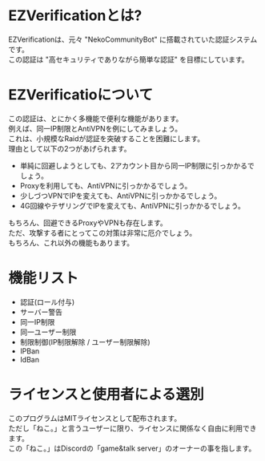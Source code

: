 # EZVerificationとは?
EZVerificationは、元々 "NekoCommunityBot" に搭載されていた認証システムです。<br>
この認証は "高セキュリティでありながら簡単な認証" を目標にしています。

# EZVerificatioについて
この認証は、とにかく多機能で便利な機能があります。<br>
例えば、同一IP制限とAntiVPNを例にしてみましょう。<br>
これは、小規模なRaidが認証を突破することを困難にします。<br>
理由として以下の2つがあげられます。

- 単純に回避しようとしても、2アカウント目から同一IP制限に引っかかるでしょう。
- Proxyを利用しても、AntiVPNに引っかかるでしょう。
- 少しづつVPNでIPを変えても、AntiVPNに引っかかるでしょう。
- 4G回線やテザリングでIPを変えても、AntiVPNに引っかかるでしょう。

もちろん、回避できるProxyやVPNも存在します。<br>
ただ、攻撃する者にとってこの対策は非常に厄介でしょう。<br>
もちろん、これ以外の機能もあります。

# 機能リスト
- 認証(ロール付与)
- サーバー警告
- 同一IP制限
- 同一ユーザー制限
- 制限制御(IP制限解除 / ユーザー制限解除)
- IPBan
- IdBan

# ライセンスと使用者による選別
このプログラムはMITライセンスとして配布されます。<br>
ただし「ねこ。」と言うユーザーに限り、ライセンスに関係なく自由に利用できます。<br>
この「ねこ。」はDiscordの「game&talk server」のオーナーの事を指します。
